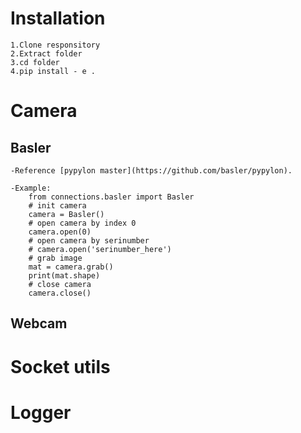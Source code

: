 # Installation
    1.Clone responsitory
    2.Extract folder
    3.cd folder
    4.pip install - e .
# Camera
## Basler
    -Reference [pypylon master](https://github.com/basler/pypylon).
    
    -Example:
        from connections.basler import Basler
        # init camera
        camera = Basler()
        # open camera by index 0
        camera.open(0)
        # open camera by serinumber
        # camera.open('serinumber_here')
        # grab image
        mat = camera.grab()
        print(mat.shape)
        # close camera
        camera.close()
## Webcam
# Socket utils
# Logger